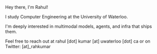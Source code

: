 Hey there, I'm Rahul!

I study Computer Engineering at the University of Waterloo. 

I'm deeply interested in multimodal models, agents, and infra that ships them.

Feel free to reach out at rahul [dot] kumar [at] uwaterloo [dot] ca or on Twitter: [at]_rahkumar
